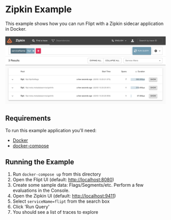# Zipkin Example

This example shows how you can run Flipt with a Zipkin sidecar application in Docker.

!['Zipkin Example'](../../images/zipkin.png)

## Requirements

To run this example application you'll need:

* [Docker](https://docs.docker.com/install/)
* [docker-compose](https://docs.docker.com/compose/install/)

## Running the Example

1. Run `docker-compose up` from this directory
1. Open the Flipt UI (default: [http://localhost:8080](http://localhost:8080))
1. Create some sample data: Flags/Segments/etc. Perform a few evaluations in the Console.
1. Open the Zipkin UI (default: [http://localhost:9411](http://localhost:9411))
1. Select `serviceName=flipt` from the search box
1. Click 'Run Query'
1. You should see a list of traces to explore
